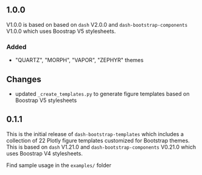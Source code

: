 
## 1.0.0
V1.0.0 is based on based on `dash` V2.0.0 and `dash-bootstrap-components` V1.0.0 which uses
Boostrap V5 stylesheets.

### Added
 - "QUARTZ", "MORPH", "VAPOR", "ZEPHYR" themes

## Changes
 - updated `_create_templates.py` to generate figure templates based on Boostrap V5 stylesheets


## 0.1.1

This is the initial release of `dash-bootstrap-templates` which includes a collection of 22 Plotly figure templates customized
for Bootstrap themes.  This is based on `dash` V1.21.0 and `dash-bootstrap-components` V0.21.0 which uses
Boostrap V4 stylesheets.

Find sample usage in the `examples/` folder